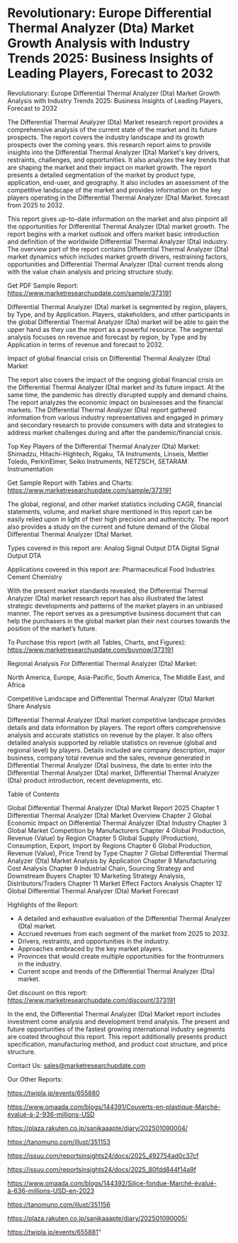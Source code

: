  # Revolutionary: Europe Differential Thermal Analyzer (Dta) Market Growth Analysis with Industry Trends 2025: Business Insights of Leading Players, Forecast to 2032
 Revolutionary: Europe Differential Thermal Analyzer (Dta) Market Growth Analysis with Industry Trends 2025: Business Insights of Leading Players, Forecast to 2032

The Differential Thermal Analyzer (Dta) Market research report provides a comprehensive analysis of the current state of the market and its future prospects. The report covers the industry landscape and its growth prospects over the coming years. this research report aims to provide insights into the Differential Thermal Analyzer (Dta) Market's key drivers, restraints, challenges, and opportunities. It also analyzes the key trends that are shaping the market and their impact on market growth. The report presents a detailed segmentation of the market by product type, application, end-user, and geography. It also includes an assessment of the competitive landscape of the market and provides information on the key players operating in the Differential Thermal Analyzer (Dta) Market. forecast from 2025 to 2032.

This report gives up-to-date information on the market and also pinpoint all the opportunities for Differential Thermal Analyzer (Dta) market growth. The report begins with a market outlook and offers market basic introduction and definition of the worldwide Differential Thermal Analyzer (Dta) industry. The overview part of the report contains Differential Thermal Analyzer (Dta) market dynamics which includes market growth drivers, restraining factors, opportunities and Differential Thermal Analyzer (Dta) current trends along with the value chain analysis and pricing structure study.

Get PDF Sample Report: https://www.marketresearchupdate.com/sample/373191

Differential Thermal Analyzer (Dta) market is segmented by region, players, by Type, and by Application. Players, stakeholders, and other participants in the global Differential Thermal Analyzer (Dta) market will be able to gain the upper hand as they use the report as a powerful resource. The segmental analysis focuses on revenue and forecast by region, by Type and by Application in terms of revenue and forecast to 2032.

Impact of global financial crisis on Differential Thermal Analyzer (Dta) Market

The report also covers the impact of the ongoing global financial crisis on the Differential Thermal Analyzer (Dta) market and its future impact. At the same time, the pandemic has directly disrupted supply and demand chains. The report analyzes the economic impact on businesses and the financial markets. The Differential Thermal Analyzer (Dta) report gathered information from various industry representatives and engaged in primary and secondary research to provide consumers with data and strategies to address market challenges during and after the pandemic/financial crisis.

Top Key Players of the Differential Thermal Analyzer (Dta) Market:
Shimadzu, Hitachi-Hightech, Rigaku, TA Instruments, Linseis, Mettler Toledo, PerkinElmer, Seiko Instruments, NETZSCH, SETARAM Instrumentation


Get Sample Report with Tables and Charts: https://www.marketresearchupdate.com/sample/373191

The global, regional, and other market statistics including CAGR, financial statements, volume, and market share mentioned in this report can be easily relied upon in light of their high precision and authenticity. The report also provides a study on the current and future demand of the Global Differential Thermal Analyzer (Dta) Market.

Types covered in this report are:
Analog Signal Output DTA
Digital Signal Output DTA


Applications covered in this report are:
Pharmaceutical
Food Industries
Cement Chemistry


With the present market standards revealed, the Differential Thermal Analyzer (Dta) market research report has also illustrated the latest strategic developments and patterns of the market players in an unbiased manner. The report serves as a presumptive business document that can help the purchasers in the global market plan their next courses towards the position of the market’s future.

To Purchase this report (with all Tables, Charts, and Figures): https://www.marketresearchupdate.com/buynow/373191

Regional Analysis For Differential Thermal Analyzer (Dta) Market:

North America, Europe, Asia-Pacific, South America, The Middle East, and Africa

Competitive Landscape and Differential Thermal Analyzer (Dta) Market Share Analysis

Differential Thermal Analyzer (Dta) market competitive landscape provides details and data information by players. The report offers comprehensive analysis and accurate statistics on revenue by the player. It also offers detailed analysis supported by reliable statistics on revenue (global and regional level) by players. Details included are company description, major business, company total revenue and the sales, revenue generated in Differential Thermal Analyzer (Dta) business, the date to enter into the Differential Thermal Analyzer (Dta) market, Differential Thermal Analyzer (Dta) product introduction, recent developments, etc.

Table of Contents

Global Differential Thermal Analyzer (Dta) Market Report 2025
Chapter 1 Differential Thermal Analyzer (Dta) Market Overview
Chapter 2 Global Economic Impact on Differential Thermal Analyzer (Dta) Industry
Chapter 3 Global Market Competition by Manufacturers
Chapter 4 Global Production, Revenue (Value) by Region
Chapter 5 Global Supply (Production), Consumption, Export, Import by Regions
Chapter 6 Global Production, Revenue (Value), Price Trend by Type
Chapter 7 Global Differential Thermal Analyzer (Dta) Market Analysis by Application
Chapter 8 Manufacturing Cost Analysis
Chapter 9 Industrial Chain, Sourcing Strategy and Downstream Buyers
Chapter 10 Marketing Strategy Analysis, Distributors/Traders
Chapter 11 Market Effect Factors Analysis
Chapter 12 Global Differential Thermal Analyzer (Dta) Market Forecast

Highlights of the Report:

- A detailed and exhaustive evaluation of the Differential Thermal Analyzer (Dta) market.
- Accrued revenues from each segment of the market from 2025 to 2032.
- Drivers, restraints, and opportunities in the industry.
- Approaches embraced by the key market players.
- Provinces that would create multiple opportunities for the frontrunners in the industry.
- Current scope and trends of the Differential Thermal Analyzer (Dta) market.

Get discount on this report: https://www.marketresearchupdate.com/discount/373191

In the end, the Differential Thermal Analyzer (Dta) Market report includes investment come analysis and development trend analysis. The present and future opportunities of the fastest growing international industry segments are coated throughout this report. This report additionally presents product specification, manufacturing method, and product cost structure, and price structure.

Contact Us:
sales@marketresearchupdate.com

Our Other Reports:

https://twipla.jp/events/655880

https://www.omaada.com/blogs/144391/Couverts-en-plastique-Marché-évalué-à-2-936-millions-USD

https://plaza.rakuten.co.jp/sanikaaapte/diary/202501090004/

https://tanomuno.com/illust/351153

https://issuu.com/reportsinsights24/docs/2025_492754ad0c37cf

https://issuu.com/reportsinsights24/docs/2025_80fdd844f14a9f

https://www.omaada.com/blogs/144392/Silice-fondue-Marché-évalué-à-636-millions-USD-en-2023

https://tanomuno.com/illust/351156

https://plaza.rakuten.co.jp/sanikaaapte/diary/202501090005/

https://twipla.jp/events/655881"
